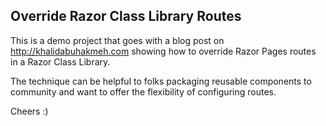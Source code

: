 ## Override Razor Class Library Routes

This is a demo project that goes with a blog post on http://khalidabuhakmeh.com showing how to override Razor Pages routes in a Razor Class Library.

The technique can be helpful to folks packaging reusable components to community and want to offer the flexibility of configuring routes.

Cheers :)